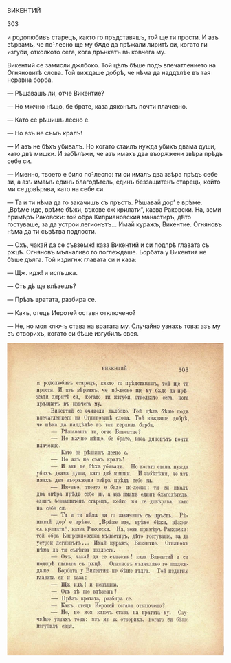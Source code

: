 ﻿ВИКЕНТИЙ

303

и родолюбивъ старецъ, както го прѣдставяшъ, той ще ти прости. И азъ вѣрвамъ, че по́-лесно ще му бѫде да прѣжали лиритѣ си, когато ги изгуби, отколкото сега, кога дрънкатъ въ ковчега му.

Викентий се замисли джлбоко. Той цѣлъ бѣше подъ впечатлението на Огняновитѣ слова. Той виждаше добрѣ, че нѣма да наддѣлѣе въ тая неравна борба.

— Рѣшавашъ ли, отче Викентие?

— Но мжчно нѣщо, бе брате, каза дяконътъ почти плачевно.

— Като се рѣшишъ лесно е.

— Но азъ не съмъ кралъ!

— И азъ не бѣхъ убивалъ. Но когато стаилъ нужда убихъ двама души, като двѣ мишки. И забѣлѣжи, че азъ имахъ два въорѫжени звѣра прѣдъ себе си.

— Именно, твоето е било по́-леспо: ти си ималъ два звѣра прѣдъ себе зи, а азъ имамъ единъ благодѣтель, единъ беззащитенъ старецъ, който ми се довѣрява, като на себе си.

— Та и ти нѣма да го закачишъ съ пръстъ. Рѣшавай дор’ е врѣме. „Врѣме иде, врѣме бѣжи, вѣкове сж крилати“, казва Раковски. На, земи примѣръ Раковски: той обра Киприановския манастиръ, дѣто гостуваше, за да устрои легионътъ... Имай куражъ, Викентие. Огняновъ нѣма да ти съвѣтва подлости.

— Охъ, чакай да се съвземж! каза Викентий и си подпрѣ главата съ ржцѣ. Огняновъ мълчаливо го поглеждаше. Борбата у Викентия не бѣше дълга. Той издигнж главата си и каза:

— Щж. идж! и испъшка.

— Отъ дѣ ще влѣзешъ?

— Прѣзъ вратата, разбира се.

— Какъ, отецъ Иеротей оставя отключено?

— Не, но моя ключъ става на вратата му. Случайно узнахъ това: азъ му въ отворихъ, когато си бѣше изгубилъ своя.

![original](../images/340.jpg)

